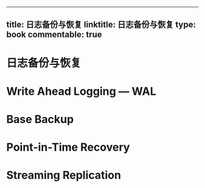 
---
title: 日志备份与恢复
linktitle: 日志备份与恢复
type: book
commentable: true
---

# 日志备份与恢复

# Write Ahead Logging — WAL

# Base Backup

# Point-in-Time Recovery

# Streaming Replication

    